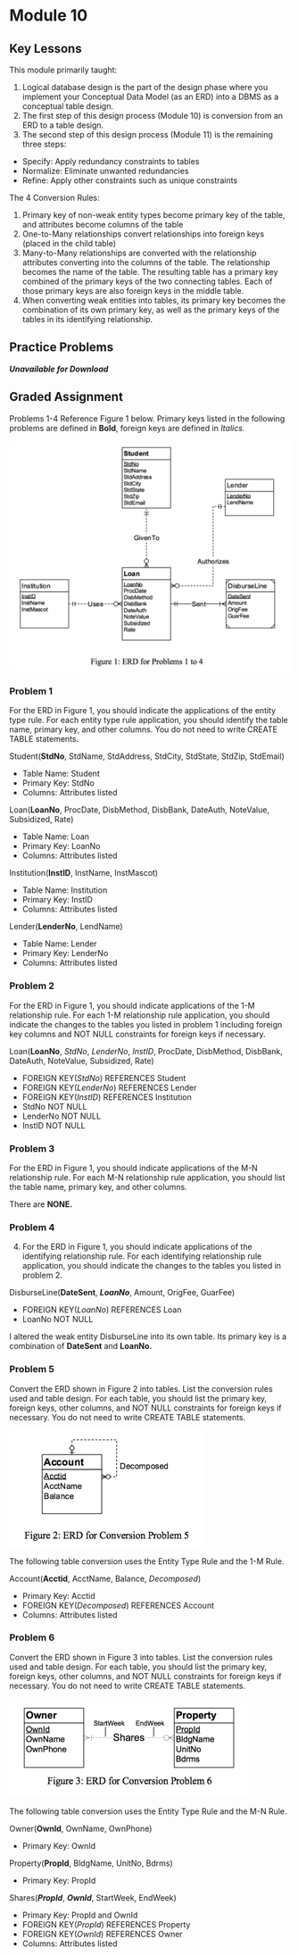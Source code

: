 # Module 10

## Key Lessons

This module primarily taught:

 1. Logical database design is the part of the design phase where you implement your Conceptual Data Model (as an ERD) into a DBMS as a conceptual table design.
 2. The first step of this design process (Module 10) is conversion from an ERD to a table design.
 3. The second step of this design process (Module 11) is the remaining three steps:

 - Specify: Apply redundancy constraints to tables
 - Normalize: Eliminate unwanted redundancies
 - Refine: Apply other constraints such as unique constraints

The 4 Conversion Rules:

1. Primary key of non-weak entity types become primary key of the table, and attributes become columns of the table
2. One-to-Many relationships convert relationships into foreign keys (placed in the child table)
3. Many-to-Many relationships are converted with the relationship attributes converting into the columns of the table. The relationship becomes the name of the table. The resulting table has a primary key combined of the primary keys of the two connecting tables. Each of those primary keys are also foreign keys in the middle table.
4. When converting weak entities into tables, its primary key becomes the combination of its own primary key, as well as the primary keys of the tables in its identifying relationship.

## Practice Problems

***Unavailable for Download***

## Graded Assignment

Problems 1-4 Reference Figure 1 below. Primary keys listed in the following problems are defined in **Bold**, foreign keys are defined in *Italics.*

![Graded Figure 1 Diagram](./images/graded_figure1.png)

### Problem 1

For the ERD in Figure 1, you should indicate the applications of the entity type rule. For each entity type rule application, you should identify the table name, primary key, and other columns. You do not need to write CREATE TABLE statements.

Student(**StdNo**, StdName, StdAddress, StdCity, StdState, StdZip, StdEmail)
- Table Name: Student
- Primary Key: StdNo
- Columns: Attributes listed

Loan(**LoanNo**, ProcDate, DisbMethod, DisbBank, DateAuth, NoteValue, Subsidized, Rate)
- Table Name: Loan
- Primary Key: LoanNo
- Columns: Attributes listed

Institution(**InstID**, InstName, InstMascot)
- Table Name: Institution
- Primary Key: InstID
- Columns: Attributes listed

Lender(**LenderNo**, LendName)
- Table Name: Lender
- Primary Key: LenderNo
- Columns: Attributes listed

### Problem 2

For the ERD in Figure 1, you should indicate applications of the 1-M relationship rule. For each 1-M relationship rule application, you should indicate the changes to the tables you listed in problem 1 including foreign key columns and NOT NULL constraints for foreign keys if necessary.

Loan(**LoanNo**, *StdNo*, *LenderNo*, *InstID*, ProcDate, DisbMethod, DisbBank, DateAuth, NoteValue, Subsidized, Rate)
- FOREIGN KEY(*StdNo*) REFERENCES Student
- FOREIGN KEY(*LenderNo*) REFERENCES Lender
- FOREIGN KEY(*InstID*) REFERENCES Institution
- StdNo NOT NULL
- LenderNo NOT NULL
- InstID NOT NULL

### Problem 3

For the ERD in Figure 1, you should indicate applications of the M-N relationship rule. For each M-N relationship rule application, you should list the table name, primary key, and other columns.

There are **NONE.**

### Problem 4

4.	For the ERD in Figure 1, you should indicate applications of the identifying relationship rule. For each identifying relationship rule application, you should indicate the changes to the tables you listed in problem 2.

DisburseLine(**DateSent**, ***LoanNo***, Amount, OrigFee, GuarFee)
- FOREIGN KEY(*LoanNo*) REFERENCES Loan
- LoanNo NOT NULL

I altered the weak entity DisburseLine into its own table. Its primary key is a combination of **DateSent** and **LoanNo.**

### Problem 5

Convert the ERD shown in Figure 2 into tables. List the conversion rules used and table design. For each table, you should list the primary key, foreign keys, other columns, and NOT NULL constraints for foreign keys if necessary. You do not need to write CREATE TABLE statements.

![Graded Figure 2 Diagram](./images/graded_figure2.png)

The following table conversion uses the Entity Type Rule and the 1-M Rule.

Account(**Acctid**, AcctName, Balance, *Decomposed*)
- Primary Key: Acctid
- FOREIGN KEY(*Decomposed*) REFERENCES Account
- Columns: Attributes listed

### Problem 6

Convert the ERD shown in Figure 3 into tables. List the conversion rules used and table design. For each table, you should list the primary key, foreign keys, other columns, and NOT NULL constraints for foreign keys if necessary. You do not need to write CREATE TABLE statements.

![Graded Figure 3 Diagram](./images/graded_figure3.png)

The following table conversion uses the Entity Type Rule and the M-N Rule.

Owner(**OwnId**, OwnName, OwnPhone)
- Primary Key: OwnId

Property(**PropId**, BldgName, UnitNo, Bdrms)
- Primary Key: PropId

Shares(***PropId***, ***OwnId***, StartWeek, EndWeek)
- Primary Key: PropId and OwnId
- FOREIGN KEY(*PropId*) REFERENCES Property
- FOREIGN KEY(*OwnId*) REFERENCES Owner
- Columns: Attributes listed
